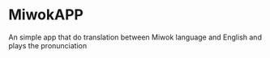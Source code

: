 # MiwokAPP
An simple app that do translation between Miwok language and English and plays the pronunciation
